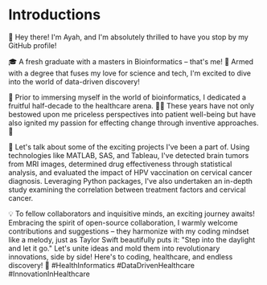 # Introductions

👋 Hey there! I'm Ayah, and I'm absolutely thrilled to have you stop by my GitHub profile!

🎓 A fresh graduate with a masters in Bioinformatics – that's me! 🧬 Armed with a degree that fuses my love for science and tech, I'm excited to dive into the world of data-driven discovery!

🏥 Prior to immersing myself in the world of bioinformatics, I dedicated a fruitful half-decade to the healthcare arena. 👩‍⚕️ These years have not only bestowed upon me priceless perspectives into patient well-being but have also ignited my passion for effecting change through inventive approaches.🔬

🚀 Let's talk about some of the exciting projects I've been a part of. Using technologies like MATLAB, SAS, and Tableau, I've detected brain tumors from MRI images, determined drug effectiveness through statistical analysis, and evaluated the impact of HPV vaccination on cervical cancer diagnosis. Leveraging Python packages, I've also undertaken an in-depth study examining the correlation between treatment factors and cervical cancer.

💡 To fellow collaborators and inquisitive minds, an exciting journey awaits! Embracing the spirit of open-source collaboration, I warmly welcome contributions and suggestions – they harmonize with my coding mindset like a melody, just as Taylor Swift beautifully puts it: "Step into the daylight and let it go." Let's unite ideas and mold them into revolutionary innovations, side by side!
Here's to coding, healthcare, and endless discovery! 🌟 #HealthInformatics #DataDrivenHealthcare #InnovationInHealthcare
